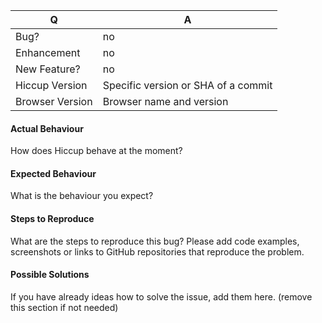| Q | A
| --- | ---
| Bug? | no
| Enhancement | no
| New Feature? | no
| Hiccup Version | Specific version or SHA of a commit
| Browser Version | Browser name and version

#### Actual Behaviour

How does Hiccup behave at the moment? 

#### Expected Behaviour

What is the behaviour you expect?

#### Steps to Reproduce

What are the steps to reproduce this bug? Please add code examples,
screenshots or links to GitHub repositories that reproduce the problem.

#### Possible Solutions

If you have already ideas how to solve the issue, add them here.
(remove this section if not needed)
